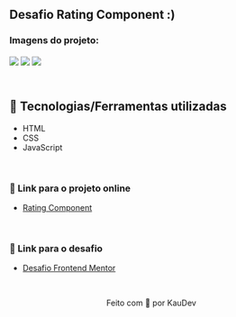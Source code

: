 ## Desafio Rating Component :)

### Imagens do projeto:
<img src="https://user-images.githubusercontent.com/100402549/161367926-5957911b-b338-4cdf-ad24-fb69d58397dc.png" align="center" />
<img src="https://user-images.githubusercontent.com/100402549/161367928-85e57a62-9783-41ad-994e-f275d0e0eb9b.png" align="center" />
<img src="https://user-images.githubusercontent.com/100402549/161367930-7b2e7b85-ebd6-4268-b7e8-d2be1c37072a.png" align="center" />

&nbsp;

## 💜 Tecnologias/Ferramentas utilizadas

* HTML
* CSS
* JavaScript

&nbsp;

### 💜 Link para o projeto online
* [Rating Component](https://kauanidev.github.io/rating-component/)

&nbsp;

### 💜 Link para o desafio
* [Desafio Frontend Mentor](https://www.frontendmentor.io/challenges/interactive-rating-component-koxpeBUmI)

&nbsp;

<p align="center">Feito com 💜 por KauDev</p>
